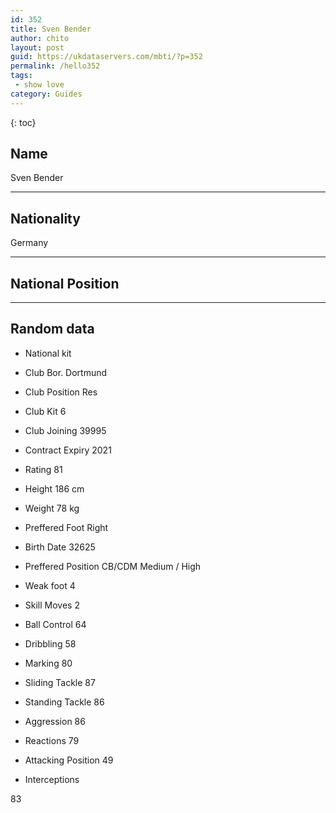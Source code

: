 ```yaml
---
id: 352
title: Sven Bender
author: chito
layout: post
guid: https://ukdataservers.com/mbti/?p=352
permalink: /hello352
tags:
 - show love
category: Guides
---
```



{: toc}

## Name  
Sven Bender 

* * *

## Nationality  
Germany 

* * *

## National Position 

* * *

## Random data 

  * National kit 
  * Club 
Bor. Dortmund 

  * Club Position 
Res 

  * Club Kit 
6 

  * Club Joining 
39995 

  * Contract Expiry 
2021 

  * Rating 
81 

  * Height 
186 cm 

  * Weight 
78 kg 

  * Preffered Foot 
Right 

  * Birth Date 
32625 

  * Preffered Position 
CB/CDM Medium / High 

  * Weak foot 
4 

  * Skill Moves 
2 

  * Ball Control 
64 

  * Dribbling 
58 

  * Marking 
80 

  * Sliding Tackle 
87 

  * Standing Tackle 
86 

  * Aggression 
86 

  * Reactions 
79 

  * Attacking Position 
49 

  * Interceptions 

83